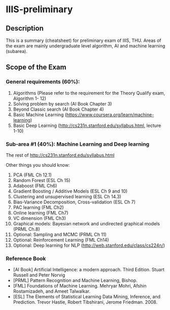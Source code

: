 # IIIS-preliminary

## Description

This is a summary (cheatsheet) for preliminary exam of IIIS, THU. Areas of the exam are mainly undergraduate level algorithm, AI and machine learning (subarea).

## Scope of the Exam

### General requirements (60%):

1. Algorithms (Please refer to the requirement for the Theory Qualify exam, Algorithm 1- 12)
2. Solving problem by search (AI Book Chapter 3)
3. Beyond Classic search (AI Book Chapter 4)
4. Basic Machine Learning (https://www.coursera.org/learn/machine-learning)
5. Basic Deep Learning (http://cs231n.stanford.edu/syllabus.html, lecture 1-10)

### Sub-area #1 (40%): Machine Learning and Deep learning

The rest of http://cs231n.stanford.edu/syllabus.html 

Other things you should know:
1. PCA (FML Ch 12.1)
1. Random Forest (ESL Ch 15)
1. Adaboost (FML Ch6)
1. Gradient Boosting / Additive Models (ESL Ch 9 and 10)
1. Clustering and unsupervised learning (ESL Ch 14.3)
1. Bias-Variance Decomposition, Cross-validation (ESL Ch 7)
1. PAC learning (FML Ch2)
1. Online learning (FML Ch7)
1. VC dimension (FML Ch3)
1. Graphical models: Bayesian network and undirected graphical models (PRML Ch.8)
1. Optional: Sampling and MCMC (PRML Ch 11)
1. Optional: Reinforcement Learning (FML Ch14)
1. Optional: Deep learning for NLP (http://web.stanford.edu/class/cs224n/)

### Reference Book

* [AI Book] Artificial Intelligence: a modern approach. Third Edition. Stuart Russell and Peter Norvig
* [PRML] Pattern Recognition and Machine Learning, Bishop.
* [FML] Foundations of Machine Learning. Mehryar Mohri, Afshin Rostamizadeh, and Ameet Talwalkar.
* [ESL] The Elements of Statistical Learning Data Mining, Inference, and Prediction. Trevor Hastie, Robert Tibshirani, Jerome Friedman. 2008.
